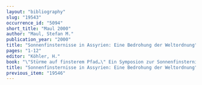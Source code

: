 ```yaml
---
layout: "bibliography"
slug: "19543"
occurrence_id: "5094"
short_title: "Maul 2000"
author: "Maul, Stefan M."
publication_year: "2000"
title: "Sonnenfinsternisse in Assyrien: Eine Bedrohung der Weltordnung"
pages: "1-12"
editor: "Köhler, H."
book: "\"Stürme auf finsterem Pfad…\" Ein Symposion zur Sonnenfinsternis in der Antike (Heidelberg)"
title: "Sonnenfinsternisse in Assyrien: Eine Bedrohung der Weltordnung"
previous_item: "19546"
---
```

